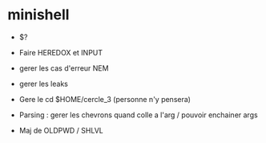 # minishell

- $?

- Faire HEREDOX et INPUT

- gerer les cas d'erreur NEM

- gerer les leaks

- Gere le cd $HOME/cercle_3 (personne n'y pensera)

- Parsing : gerer les chevrons quand colle a l'arg / pouvoir enchainer args

- Maj de OLDPWD / SHLVL
